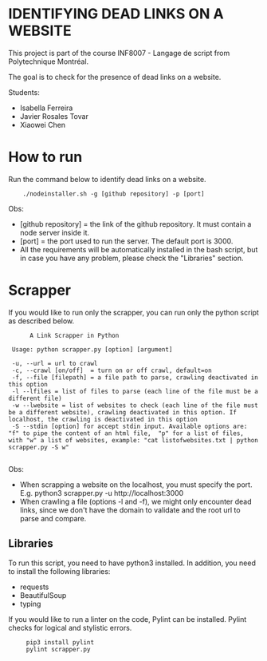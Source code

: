 # IDENTIFYING DEAD LINKS ON A WEBSITE

This project is part of the course INF8007 - Langage de script from Polytechnique Montréal.

The goal is to check for the presence of dead links on a website.

Students:
- Isabella Ferreira
- Javier Rosales Tovar
- Xiaowei Chen  

# How to run
Run the command below to identify dead links on a website. 

```
    ./nodeinstaller.sh -g [github repository] -p [port]
```

Obs:
* [github repository] = the link of the github repository. It must contain a node server inside it.
* [port] = the port used to run the server. The default port is 3000.
* All the requirements will be automatically installed in the bash script, but in case you have any problem, please check the "Libraries" section.

# Scrapper

If you would like to run only the scrapper, you can run only the python script as described below.

```
      A Link Scrapper in Python 

 Usage: python scrapper.py [option] [argument] 

 -u, --url = url to crawl 
 -c, --crawl [on/off]  = turn on or off crawl, default=on 
 -f, --file [filepath] = a file path to parse, crawling deactivated in this option  
 -l --lfiles = list of files to parse (each line of the file must be a different file) 
 -w --lwebsite = list of websites to check (each line of the file must be a different website), crawling deactivated in this option. If localhost, the crawling is deactivated in this option
 -S --stdin [option] for accept stdin input. Available options are: "f" to pipe the content of an html file,  "p" for a list of files, with "w" a list of websites, example: "cat listofwebsites.txt | python scrapper.py -S w"
 
```

Obs:
* When scrapping a website on the localhost, you must specify the port. E.g. python3 scrapper.py -u http://localhost:3000
* When crawling a file (options -l and -f), we might only encounter dead links, since we don't have the domain to validate and the root url to parse and compare.

## Libraries
To run this script, you need to have python3 installed. In addition, you need to install the following libraries:

 - requests
 - BeautifulSoup
 - typing

 If you would like to run a linter on the code, Pylint can be installed. Pylint checks for logical and stylistic errors.

```
     pip3 install pylint
     pylint scrapper.py
```
